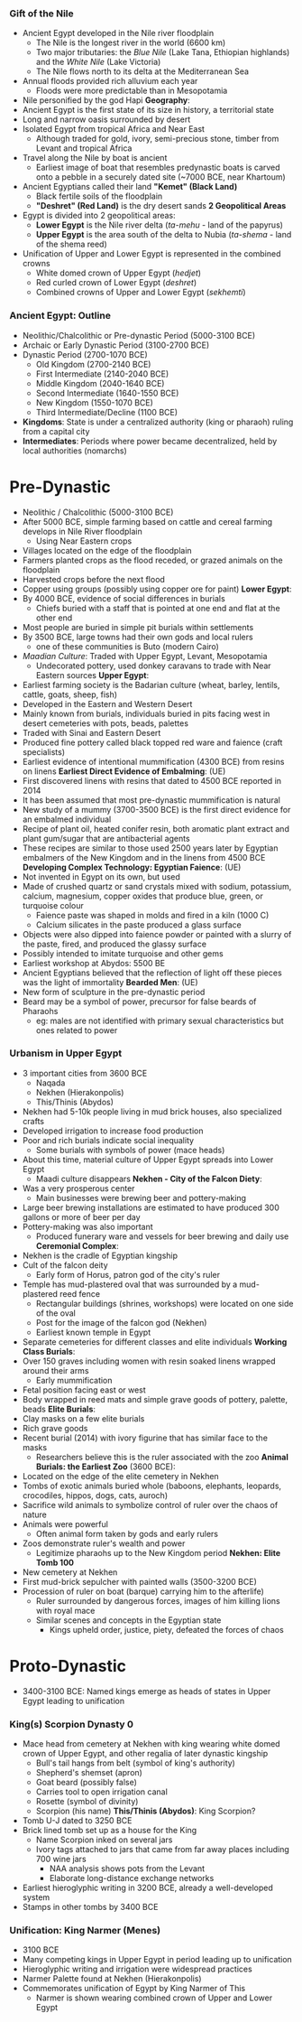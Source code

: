 ### Gift of the Nile
 - Ancient Egypt developed in the Nile river floodplain
	 - The Nile is the longest river in the world (6600 km)
	 - Two major tributaries: the *Blue Nile* (Lake Tana, Ethiopian highlands) and the *White Nile* (Lake Victoria)
	 - The Nile flows north to its delta at the Mediterranean Sea
 - Annual floods provided rich alluvium each year
	 - Floods were more predictable than in Mesopotamia
 - Nile personified by the god Hapi
**Geography**:
 - Ancient Egypt is the first state of its size in history, a territorial state
 - Long and narrow oasis surrounded by desert
 - Isolated Egypt from tropical Africa and Near East
	 - Although traded for gold, ivory, semi-precious stone, timber from Levant and tropical Africa
 - Travel along the Nile by boat is ancient
	 - Earliest image of boat that resembles predynastic boats is carved onto a pebble in a securely dated site (~7000 BCE, near Khartoum)
 - Ancient Egyptians called their land **"Kemet" (Black Land)**
	 - Black fertile soils of the floodplain
	 - **"Deshret" (Red Land)** is the dry desert sands
**2 Geopolitical Areas**
 - Egypt is divided into 2 geopolitical areas:
	 - **Lower Egypt** is the Nile river delta (*ta-mehu* - land of the papyrus)
	 - **Upper Egypt** is the area south of the delta to Nubia (*ta-shema* - land of the shema reed)
 - Unification of Upper and Lower Egypt is represented in the combined crowns
	 - White domed crown of Upper Egypt (*hedjet*)
	 - Red curled crown of Lower Egypt (*deshret*)
	 - Combined crowns of Upper and Lower Egypt (*sekhemti*)

### Ancient Egypt: Outline
 - Neolithic/Chalcolithic or Pre-dynastic Period (5000-3100 BCE)
 - Archaic or Early Dynastic Period (3100-2700 BCE)
 - Dynastic Period (2700-1070 BCE)
	 - Old Kingdom (2700-2140 BCE)
	 - First Intermediate (2140-2040 BCE)
	 - Middle Kingdom (2040-1640 BCE)
	 - Second Intermediate (1640-1550 BCE)
	 - New Kingdom (1550-1070 BCE)
	 - Third Intermediate/Decline (1100 BCE)
 - **Kingdoms**: State is under a centralized authority (king or pharaoh) ruling from a capital city
 - **Intermediates**: Periods where power became decentralized, held by local authorities (nomarchs)

# Pre-Dynastic
 - Neolithic / Chalcolithic (5000-3100 BCE)
 - After 5000 BCE, simple farming based on cattle and cereal farming develops in Nile River floodplain
	 - Using Near Eastern crops
 - Villages located on the edge of the floodplain
 - Farmers planted crops as the flood receded, or grazed animals on the floodplain
 - Harvested crops before the next flood
 - Copper using groups (possibly using copper ore for paint)
**Lower Egypt**:
 - By 4000 BCE, evidence of social differences in burials
	 - Chiefs buried with a staff that is pointed at one end and flat at the other end
 - Most people are buried in simple pit burials within settlements
 - By 3500 BCE, large towns had their own gods and local rulers
	 - one of these communities is Buto (modern Cairo)
 - *Maadian Culture*: Traded with Upper Egypt, Levant, Mesopotamia
	 - Undecorated pottery, used donkey caravans to trade with Near Eastern sources
**Upper Egypt**:
- Earliest farming society is the Badarian culture (wheat, barley, lentils, cattle, goats, sheep, fish)
- Developed in the Eastern and Western Desert
- Mainly known from burials, individuals buried in pits facing west in desert cemeteries with pots, beads, palettes
- Traded with Sinai and Eastern Desert
- Produced fine pottery called black topped red ware and faience (craft specialists)
- Earliest evidence of intentional mummification (4300 BCE) from resins on linens
**Earliest Direct Evidence of Embalming**: (UE)
 - First discovered linens with resins that dated to 4500 BCE reported in 2014
 - It has been assumed that most pre-dynastic mummification is natural
 - New study of a mummy (3700-3500 BCE) is the first direct evidence for an embalmed individual
 - Recipe of plant oil, heated conifer resin, both aromatic plant extract and plant gum/sugar that are antibacterial agents
 - These recipes are similar to those used 2500 years later by Egyptian embalmers of the New Kingdom and in the linens from 4500 BCE
**Developing Complex Technology: Egyptian Faience**: (UE)
 - Not invented in Egypt on its own, but used
 - Made of crushed quartz or sand crystals mixed with sodium, potassium, calcium, magnesium, copper oxides that produce blue, green, or turquoise colour
	 - Faience paste was shaped in molds and fired in a kiln (1000 C)
	 - Calcium silicates in the paste produced a glass surface
 - Objects were also dipped into faience powder or painted with a slurry of the paste, fired, and produced the glassy surface
 - Possibly intended to imitate turquoise and other gems
 - Earliest workshop at Abydos: 5500 BE
 - Ancient Egyptians believed that the reflection of light off these pieces was the light of immortality
**Bearded Men**: (UE)
 - New form of sculpture in the pre-dynastic period
 - Beard may be a symbol of power, precursor for false beards of Pharaohs
	 - eg: males are not identified with primary sexual characteristics but ones related to power

### Urbanism in Upper Egypt
 - 3 important cities from 3600 BCE
	 - Naqada
	 - Nekhen (Hierakonpolis)
	 - This/Thinis (Abydos)
 - Nekhen had 5-10k people living in mud brick houses, also specialized crafts
 - Developed irrigation to increase food production
 - Poor and rich burials indicate social inequality
	 - Some burials with symbols of power (mace heads)
 - About this time, material culture of Upper Egypt spreads into Lower Egypt
	 - Maadi culture disappears
**Nekhen - City of the Falcon Diety**:
 - Was a very prosperous center
	 - Main businesses were brewing beer and pottery-making
 - Large beer brewing installations are estimated to have produced 300 gallons or more of beer per day
 - Pottery-making was also important
	 - Produced funerary ware and vessels for beer brewing and daily use
**Ceremonial Complex**:
 - Nekhen is the cradle of Egyptian kingship
 - Cult of the falcon deity
	 - Early form of Horus, patron god of the city's ruler
 - Temple has mud-plastered oval that was surrounded by a mud-plastered reed fence
	 - Rectangular buildings (shrines, workshops) were located on one side of the oval
	 - Post for the image of the falcon god (Nekhen)
	 - Earliest known temple in Egypt
 - Separate cemeteries for different classes and elite individuals
**Working Class Burials**:
 - Over 150 graves including women with resin soaked linens wrapped around their arms
	 - Early mummification
 - Fetal position facing east or west
 - Body wrapped in reed mats and simple grave goods of pottery, palette, beads
**Elite Burials**:
 - Clay masks on a few elite burials
 - Rich grave goods
 - Recent burial (2014) with ivory figurine that has similar face to the masks
	 - Researchers believe this is the ruler associated with the zoo
**Animal Burials: the Earliest Zoo** (3600 BCE):
 - Located on the edge of the elite cemetery in Nekhen
 - Tombs of exotic animals buried whole (baboons, elephants, leopards, crocodiles, hippos, dogs, cats, auroch)
 - Sacrifice wild animals to symbolize control of ruler over the chaos of nature
 - Animals were powerful
	 - Often animal form taken by gods and early rulers
 - Zoos demonstrate ruler's wealth and power
	 - Legitimize pharaohs up to the New Kingdom period
**Nekhen: Elite Tomb 100**
 - New cemetery at Nekhen
 - First mud-brick sepulcher with painted walls (3500-3200 BCE)
 - Procession of ruler on boat (barque) carrying him to the afterlife)
	 - Ruler surrounded by dangerous forces, images of him killing lions with royal mace
	 - Similar scenes and concepts in the Egyptian state
		 - Kings upheld order, justice, piety, defeated the forces of chaos

# Proto-Dynastic
 - 3400-3100 BCE: Named kings emerge as heads of states in Upper Egypt leading to unification

### King(s) Scorpion Dynasty 0
 - Mace head from cemetery at Nekhen with king wearing white domed crown of Upper Egypt, and other regalia of later dynastic kingship
	 - Bull's tail hangs from belt (symbol of king's authority)
	 - Shepherd's shemset (apron)
	 - Goat beard (possibly false)
	 - Carries tool to open irrigation canal
	 - Rosette (symbol of divinity)
	 - Scorpion (his name)
**This/Thinis (Abydos)**: King Scorpion?
 - Tomb U-J dated to 3250 BCE
 - Brick lined tomb set up as a house for the King
	 - Name Scorpion inked on several jars
	 - Ivory tags attached to jars that came from far away places including 700 wine jars
		 - NAA analysis shows pots from the Levant
		 - Elaborate long-distance exchange networks
 - Earliest hieroglyphic writing in 3200 BCE, already a well-developed system
 - Stamps in other tombs by 3400 BCE

### Unification: King Narmer (Menes)
 - 3100 BCE
 - Many competing kings in Upper Egypt in period leading up to unification
 - Hieroglyphic writing and irrigation were widespread practices
 - Narmer Palette found at Nekhen (Hierakonpolis)
 - Commemorates unification of Egypt by King Narmer of This
	 - Narmer is shown wearing combined crown of Upper and Lower Egypt
